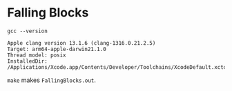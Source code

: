 # Falling Blocks
```gcc --version```
```
Apple clang version 13.1.6 (clang-1316.0.21.2.5)
Target: arm64-apple-darwin21.1.0
Thread model: posix
InstalledDir: /Applications/Xcode.app/Contents/Developer/Toolchains/XcodeDefault.xctoolchain/usr/bin
```

```make``` makes ```FallingBlocks.out```.
